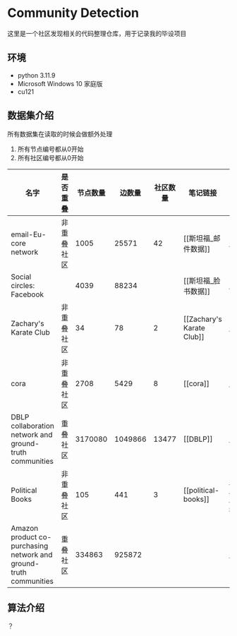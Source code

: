# Community Detection
这里是一个社区发现相关的代码整理仓库，用于记录我的毕设项目

## 环境
- python 3.11.9
- Microsoft Windows 10 家庭版
- cu121

## 数据集介绍

所有数据集在读取的时候会做额外处理
1. 所有节点编号都从0开始
2. 所有社区编号都从0开始

| 名字                                                                | 是否重叠  | 节点数量    | 边数量     | 社区数量  | 笔记链接                      | url                                                                                                                                                                             |
| ----------------------------------------------------------------- | ----- | ------- | ------- | ----- | ------------------------- | ------------------------------------------------------------------------------------------------------------------------------------------------------------------------------- |
| email-Eu-core network                                             | 非重叠社区 | 1005    | 25571   | 42    | [[斯坦福_邮件数据]]              | https://snap.stanford.edu/data/email-Eu-core.html                                                                                                                               |
| Social circles: Facebook                                          |       | 4039    | 88234   |       | [[斯坦福_脸书数据]]              | https://snap.stanford.edu/data/ego-Facebook.html                                                                                                                                |
| Zachary's Karate Club                                             | 非重叠社区 | 34      | 78      | 2     | [[Zachary's Karate Club]] | https://en.wikipedia.org/wiki/Zachary%27s_karate_club                                                                                                                           |
| cora                                                              | 非重叠社区 | 2708    | 5429    | 8     | [[cora]]                  | https://linqs-data.soe.ucsc.edu/public/lbc/cora.tgz                                                                                                                             |
| DBLP collaboration network and ground-truth communities           | 重叠社区  | 3170080 | 1049866 | 13477 | [[DBLP]]                  | https://snap.stanford.edu/data/com-DBLP.html                                                                                                                                    |
| Political Books                                                   | 非重叠社区 | 105     | 441     | 3     | [[political-books]]       | https://networks.skewed.de/net/polbooks<br>https://github.com/melaniewalsh/sample-social-network-datasets/blob/master/sample-datasets/political-books/political-books-nodes.csv |
| Amazon product co-purchasing network and ground-truth communities | 重叠社区  | 334863  | 925872  |       |                           | https://snap.stanford.edu/data/com-Amazon.html                                                                                                                                  |

## 算法介绍
？